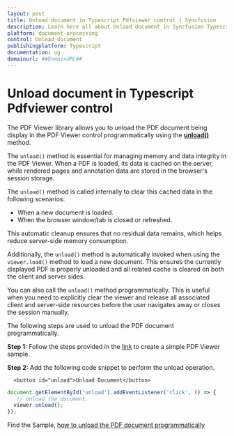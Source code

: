 ```yaml
---
layout: post
title: Unload document in Typescript Pdfviewer control | Syncfusion
description: Learn here all about Unload document in Syncfusion Typescript Pdfviewer control of Syncfusion Essential JS 2 and more.
platform: document-processing
control: Unload document
publishingplatform: Typescript
documentation: ug
domainurl: ##DomainURL##
---
```


# Unload document in Typescript Pdfviewer control

The PDF Viewer library allows you to unload the PDF document being display in the PDF Viewer control programmatically using the [**unload()**](https://ej2.syncfusion.com/documentation/api/pdfviewer/#unload) method.

The `unload()` method is essential for managing memory and data integrity in the PDF Viewer. When a PDF is loaded, its data is cached on the server, while rendered pages and annotation data are stored in the browser's session storage.

The `unload()` method is called internally to clear this cached data in the following scenarios:
*   When a new document is loaded.
*   When the browser window/tab is closed or refreshed.

This automatic cleanup ensures that no residual data remains, which helps reduce server-side memory consumption.

Additionally, the `unload()` method is automatically invoked when using the `viewer.load()` method to load a new document. This ensures the currently displayed PDF is properly unloaded and all related cache is cleared on both the client and server sides.

You can also call the `unload()` method programmatically. This is useful when you need to explicitly clear the viewer and release all associated client and server-side resources before the user navigates away or closes the session manually.

The following steps are used to unload the PDF document programmatically.

**Step 1:** Follow the steps provided in the [link](https://help.syncfusion.com/document-processing/pdf/pdf-viewer/javascript-es6/getting-started/) to create a simple PDF Viewer sample.

**Step 2:** Add the following code snippet to perform the unload operation.

```
  <button id="unload">Unload Document</button>
```

```ts
document.getElementById('unload').addEventListener('click', () => {
   // Unload the document.
  viewer.unload();
});
```

Find the Sample, [how to unload the PDF document programmatically](https://stackblitz.com/edit/jhnx4g?file=index.ts)